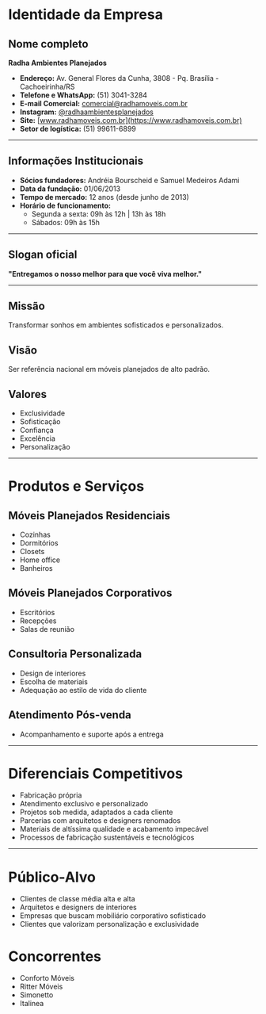 # Identidade da Empresa

## Nome completo
**Radha Ambientes Planejados**

- **Endereço:** Av. General Flores da Cunha, 3808 - Pq. Brasília - Cachoeirinha/RS  
- **Telefone e WhatsApp:** (51) 3041-3284  
- **E-mail Comercial:** comercial@radhamoveis.com.br  
- **Instagram:** [@radhaambientesplanejados](https://www.instagram.com/radhaambientesplanejados)  
- **Site:** [www.radhamoveis.com.br](https://www.radhamoveis.com.br)  
- **Setor de logística:** (51) 99611-6899

---

## Informações Institucionais

- **Sócios fundadores:** Andréia Bourscheid e Samuel Medeiros Adami  
- **Data da fundação:** 01/06/2013  
- **Tempo de mercado:** 12 anos (desde junho de 2013)  
- **Horário de funcionamento:**  
  - Segunda a sexta: 09h às 12h | 13h às 18h  
  - Sábados: 09h às 15h

---

## Slogan oficial
**"Entregamos o nosso melhor para que você viva melhor."**

---

## Missão
Transformar sonhos em ambientes sofisticados e personalizados.

## Visão
Ser referência nacional em móveis planejados de alto padrão.

## Valores
- Exclusividade  
- Sofisticação  
- Confiança  
- Excelência  
- Personalização

---

# Produtos e Serviços

## Móveis Planejados Residenciais
- Cozinhas  
- Dormitórios  
- Closets  
- Home office  
- Banheiros

## Móveis Planejados Corporativos
- Escritórios  
- Recepções  
- Salas de reunião

## Consultoria Personalizada
- Design de interiores  
- Escolha de materiais  
- Adequação ao estilo de vida do cliente

## Atendimento Pós-venda
- Acompanhamento e suporte após a entrega

---

# Diferenciais Competitivos

- Fabricação própria  
- Atendimento exclusivo e personalizado  
- Projetos sob medida, adaptados a cada cliente  
- Parcerias com arquitetos e designers renomados  
- Materiais de altíssima qualidade e acabamento impecável  
- Processos de fabricação sustentáveis e tecnológicos

---

# Público-Alvo

- Clientes de classe média alta e alta  
- Arquitetos e designers de interiores  
- Empresas que buscam mobiliário corporativo sofisticado  
- Clientes que valorizam personalização e exclusividade

# Concorrentes

- Conforto Móveis
- Ritter Móveis
- Simonetto
- Italinea
  
